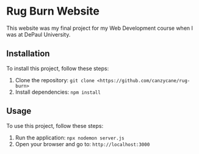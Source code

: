 # Rug Burn Website

This website was my final project for my Web Development course when I was at DePaul University.

## Installation

To install this project, follow these steps:

1. Clone the repository: `git clone <https://github.com/canzycane/rug-burn>`
2. Install dependencies: `npm install`

## Usage

To use this project, follow these steps:

1. Run the application: `npx nodemon server.js`
2. Open your browser and go to: `http://localhost:3000`
